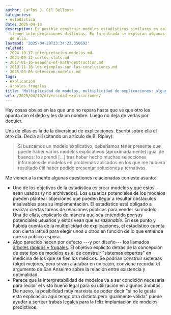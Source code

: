 ```yaml
---
author: Carlos J. Gil Bellosta
categories:
- estadística
date: 2025-04-10
description: Es posible construir modelos estadísticos similares en calidad pero que
  tienen interpretaciones distintas. En la entrada se exploran algunas consecuencias
  de ello.
lastmod: '2025-04-29T23:34:22.350692'
related:
- 2024-10-17-interpretacion-modelos.md
- 2024-09-12-cortos-stats.md
- 2017-01-16-weapons-of-math-destruction.md
- 2019-11-18-los-ejemplos-son-las-conclusiones.md
- 2025-03-06-seleccion-modelos.md
tags:
- explicación
- árboles frugales
title: 'Multiplicidad de modelos, multiplicidad de explicaciones: algunas consecuencias'
url: /2025/04/10/diversidad-explicaciones/
---
```


Hay cosas obvias en las que uno no repara hasta que ve que otro les apunta con el dedo y les da un nombre. Luego no deja de verlas por doquier.

Una de ellas es la de la diversidad de explicaciones. Escribí sobre ella el otro día. Decía allí (citando un artículo de B. Ripley):

> Si buscamos un modelo explicativo, deberíamos tener presente que puede haber varios modelos explicativos (aproximadamente) igual de buenos: lo aprendí [...] tras haber hecho muchas selecciones informales de modelos en problemas aplicados en los que me hubiera resultado útil haber podido presentar soluciones alternativas.

Me vienen a la mente algunas cuestiones relacionadas con este asunto:

- Uno de los objetivos de la estadística es crear modelos y que estos sean usados (y no archivados). Los usuarios potenciales de los modelos pueden plantear objeciones que pueden llegar a resultar obstáculos insalvables para su implementación. El estadístico está obligado a realizar ciertas tareas de relaciones públicas para vender su modelo. Una de ellas, explicarlo de manera que sea entendido por sus potenciales usuarios y estos vean que es _razonable_. En ese punto y habida cuenta de la multiplicidad de explicaciones, el estadístico cuenta con cierta latitud para elegir unos u otros en función de lo que entiende que su público espera.
- Algo parecido hacen por defecto ---y por diseño--- los llamados [árboles rápidos y frugales](/2016/07/13/rapido-y-frugal-una-digresion-en-la-direccion-inhabitual/). El objetivo explícito detrás de la concepción de este tipo de modelos es el de construir "sistemas expertos" en medicina de los que se fíen los médicos. Se podrían construir sistemas (algo) mejores, pero si van a acabar en un cajón, conviene recordar el argumento de San Anselmo sobre la relación entre existencia y optimalidad.
- Parece que la interpretabilidad de modelos va a ser condición necesaria para recibir el visto bueno legal para su utilización en algunos ámbitos. De nuevo, la posibilidad muy marxista de poder decir "si no le gusta esta explicación aquí tengo otra distinta pero igualmente válida" puede ayudar a sortear trabas legales para la feliz implantación de modelos predictivos.